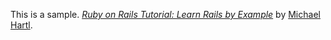 This is a sample.
[*Ruby on Rails Tutorial: Learn Rails by Example*](http://railstutorial.jp/)
by [Michael Hartl](http://michaelhartl.com/).